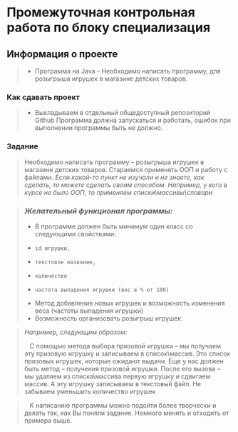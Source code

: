 # Промежуточная контрольная работа по блоку специализация

## Информация о проекте

>- Программа на Java - Необходимо написать программу, для розыгрыша игрушек в магазине детских товаров.


### Как сдавать проект

>- Выкладываем в отдельный общедоступный репозиторий Github
   Программа должна запускаться и работать, ошибок при выполнении программы быть не должно.



### Задание

>Необходимо написать программу – розыгрыша игрушек в магазине детских товаров.
Стараемся применять ООП и работу с файлами.
*Если какой-то пункт не изучали и не знаете, как сделать, то можете сделать своим способом. Например, у кого в курсе не было ООП, то применяем списки\массивы\словари*

>### *Желательный функционал программы:*
>- В программе должен быть минимум один класс со следующими свойствами:
   >  -     id игрушки,
>  -     текстовое название,
>  -     количество
>  -     частота выпадения игрушки (вес в % от 100)
>- Метод добавление новых игрушек и возможность изменения веса (частоты выпадения игрушки)
>- Возможность организовать розыгрыш игрушек.

>*Например, следующим образом:*
>
>&nbsp;&nbsp; С помощью метода выбора призовой игрушки – мы получаем эту призовую игрушку и записываем в список\массив.
Это список призовых игрушек, которые ожидают выдачи.
Еще у нас должен быть метод – получения призовой игрушки.
После его вызова – мы удаляем из списка\массива первую игрушку и сдвигаем массив. А эту игрушку записываем в текстовый файл.
Не забываем уменьшить количество игрушек

>&nbsp;&nbsp; К написанию программы можно подойти более творчески и делать так, как Вы поняли задание. Немного менять и отходить от примера выше.
